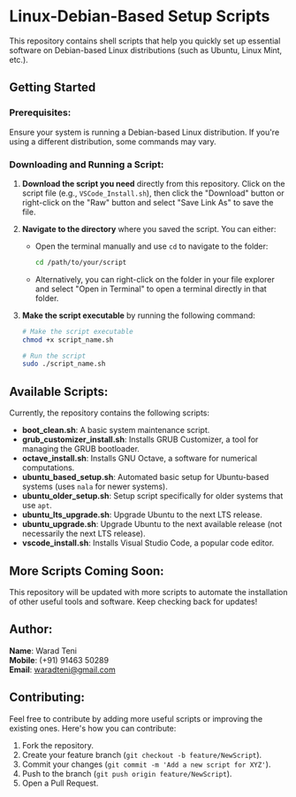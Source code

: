 
# Linux-Debian-Based Setup Scripts

This repository contains shell scripts that help you quickly set up essential software on Debian-based Linux distributions (such as Ubuntu, Linux Mint, etc.).

## Getting Started

### Prerequisites:

Ensure your system is running a Debian-based Linux distribution. If you're using a different distribution, some commands may vary.

### Downloading and Running a Script:

1. **Download the script you need** directly from this repository. Click on the script file (e.g., `VSCode_Install.sh`), then click the "Download" button or right-click on the "Raw" button and select "Save Link As" to save the file.

2. **Navigate to the directory** where you saved the script. You can either:

   - Open the terminal manually and use `cd` to navigate to the folder:
     ```bash
     cd /path/to/your/script
     ```

   - Alternatively, you can right-click on the folder in your file explorer and select "Open in Terminal" to open a terminal directly in that folder.

3. **Make the script executable** by running the following command:

   ```bash
   # Make the script executable
   chmod +x script_name.sh
   
   # Run the script
   sudo ./script_name.sh
   ```

## Available Scripts:

Currently, the repository contains the following scripts:

- **boot_clean.sh**: A basic system maintenance script.
- **grub_customizer_install.sh**: Installs GRUB Customizer, a tool for managing the GRUB bootloader.
- **octave_install.sh**: Installs GNU Octave, a software for numerical computations.
- **ubuntu_based_setup.sh**: Automated basic setup for Ubuntu-based systems (uses `nala` for newer systems).
- **ubuntu_older_setup.sh**: Setup script specifically for older systems that use `apt`.
- **ubuntu_lts_upgrade.sh**: Upgrade Ubuntu to the next LTS release.
- **ubuntu_upgrade.sh**: Upgrade Ubuntu to the next available release (not necessarily the next LTS release).
- **vscode_install.sh**: Installs Visual Studio Code, a popular code editor.

## More Scripts Coming Soon:

This repository will be updated with more scripts to automate the installation of other useful tools and software. Keep checking back for updates!

## Author:
**Name**: Warad Teni  
**Mobile**: (+91) 91463 50289  
**Email**: waradteni@gmail.com

## Contributing:

Feel free to contribute by adding more useful scripts or improving the existing ones. Here's how you can contribute:

1. Fork the repository.
2. Create your feature branch (`git checkout -b feature/NewScript`).
3. Commit your changes (`git commit -m 'Add a new script for XYZ'`).
4. Push to the branch (`git push origin feature/NewScript`).
5. Open a Pull Request.
